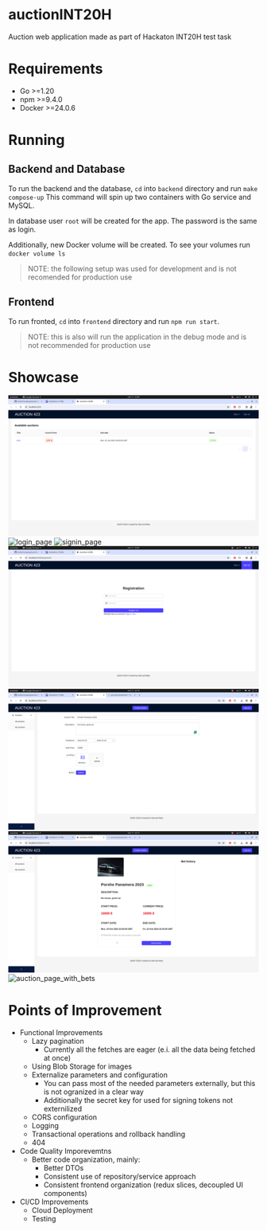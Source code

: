 # auctionINT20H
Auction web application made as part of Hackaton INT20H test task

# Requirements
* Go >=1.20
* npm >=9.4.0
* Docker >=24.0.6

# Running
## Backend and Database
To run the backend and the database, `cd` into `backend` directory and run `make compose-up`
This command will spin up two containers with Go service and MySQL.

In database user `root` will be created for the app. The password is the same as login.

Additionally, new Docker volume will be created. To see your volumes run `docker volume ls`

> NOTE: the following setup was used for development and is not recomended for production use

## Frontend 
To run fronted, `cd` into `frontend` directory and run `npm run start`.

> NOTE: this is also will run the application in the debug mode and is not recommended for production use

# Showcase
![index_page](./imgs/index.png)
![login_page](./imgs/login.png)
![signin_page](./imgs/signin.png)
![index_when_login](./imgs/index_when_login.png)
![create_auction](./imgs/create_auction.png)
![auction_page](./imgs/auction_page.png)
![auction_page_with_bets](./imgs/auction_age_with_bets.png)

# Points of Improvement
* Functional Improvements
  * Lazy pagination
    * Currently all the fetches are eager (e.i. all the data being fetched at once)
  * Using Blob Storage for images
  * Externalize parameters and configuration
    * You can pass most of the needed parameters externally, but this is not ogranized in a clear way
    * Additionally the secret key for used for signing tokens not externilized
  * CORS configuration
  * Logging
  * Transactional operations and rollback handling
  * 404
* Code Quality Imporevemtns
  * Better code organization, mainly:
    * Better DTOs
    * Consistent use of repository/service approach
    * Consistent frontend organization (redux slices, decoupled UI components)
* CI/CD Improvements
  * Cloud Deployment
  * Testing
